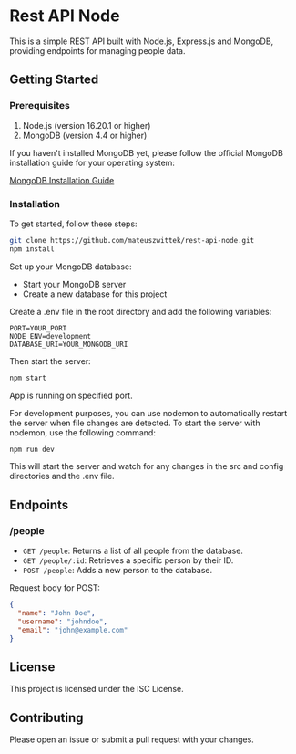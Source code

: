 # Rest API Node

This is a simple REST API built with Node.js, Express.js and MongoDB, providing endpoints for managing people data.

## Getting Started

### Prerequisites

1. Node.js (version 16.20.1 or higher)
2. MongoDB (version 4.4 or higher)

If you haven't installed MongoDB yet, please follow the official MongoDB installation guide for your operating system:

[MongoDB Installation Guide](https://docs.mongodb.com/manual/installation/)

### Installation

To get started, follow these steps:

```bash
git clone https://github.com/mateuszwittek/rest-api-node.git
npm install
```

Set up your MongoDB database:

- Start your MongoDB server
- Create a new database for this project

Create a .env file in the root directory and add the following variables:

```text
PORT=YOUR_PORT
NODE_ENV=development
DATABASE_URI=YOUR_MONGODB_URI
```

Then start the server:

```bash
npm start
```

App is running on specified port.

For development purposes, you can use nodemon to automatically restart the server when file changes are detected. To start the server with nodemon, use the following command:

```bash
npm run dev
```

This will start the server and watch for any changes in the src and config directories and the .env file.

## Endpoints

### /people

- `GET /people`: Returns a list of all people from the database.
- `GET /people/:id`: Retrieves a specific person by their ID.
- `POST /people`: Adds a new person to the database.

Request body for POST:

```json
{
  "name": "John Doe",
  "username": "johndoe",
  "email": "john@example.com"
}
```

## License

This project is licensed under the ISC License.

## Contributing

Please open an issue or submit a pull request with your changes.
